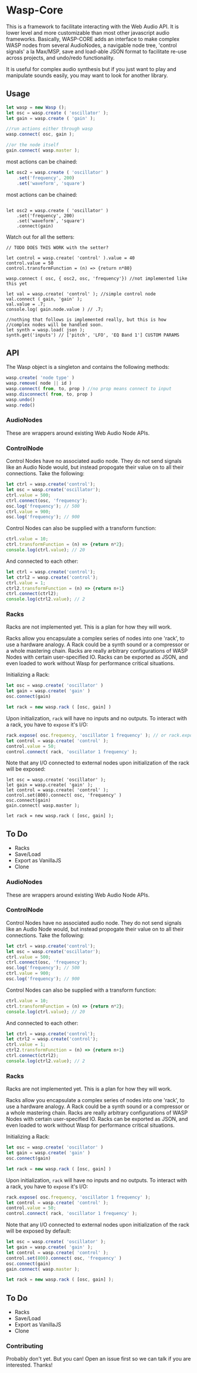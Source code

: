 # Wasp-Core

This is a framework to facilitate interacting with the Web Audio API.
It is lower level and more customizable than most other javascript audio frameworks.
Basically, WASP-CORE adds
an interface to make complex WASP nodes from several AudioNodes,
a navigable node tree,
'control signals' a la Max/MSP,
save and load-able JSON format to facilitate re-use across projects, and undo/redo functionality.

It is useful for complex audio synthesis
but if you just want to play and manipulate sounds easily, you may want to look for another library.

## Usage

```javascript
let wasp = new Wasp ();
let osc = wasp.create ( 'oscillator' );
let gain = wasp.create ( 'gain' );

//run actions either through wasp
wasp.connect( osc, gain );

//or the node itself
gain.connect( wasp.master ); 

```

most actions can be chained:

```javascript
let osc2 = wasp.create ( 'oscillator' )
	.set('frequency', 200)
	.set('waveform', 'square')
```

most actions can be chained:

```

let osc2 = wasp.create ( 'oscillator' )
	.set('frequency', 200)
	.set('waveform', 'square')
	.connect(gain)
```

Watch out for all the setters:
```
// TODO DOES THIS WORK with the setter?

let control = wasp.create( 'control' ).value = 40
control.value = 50
control.transformFunction = (n) => {return n*80}

```

```
wasp.connect ( osc, { osc2, osc, 'frequency'}) //not implemented like this yet

let val = wasp.create( 'control' ); //simple control node
val.connect ( gain, 'gain' );
val.value = .7;
console.log( gain.node.value ) // .7;

//nothing that follows is implemented really, but this is how
//complex nodes will be handled soon.
let synth = wasp.load( json );
synth.get('inputs') // ['pitch', 'LFO', 'EQ Band 1'] CUSTOM PARAMS

```
## API

The Wasp object is a singleton and contains the following methods:
```javascript
wasp.create( 'node type' )
wasp.remove( node || id )
wasp.connect( from, to, prop ) //no prop means connect to input
wasp.disconnect( from, to, prop )
wasp.undo()
wasp.redo()

```

### AudioNodes

These are wrappers around existing Web Audio Node APIs.

### ControlNode

Control Nodes have no associated audio node. They do not send signals
like an Audio Node would, but instead propogate their value on to all their
connections. Take the following:
```javascript
let ctrl = wasp.create('control');
let osc = wasp.create('oscillator');
ctrl.value = 500;
ctrl.connect(osc, 'frequency');
osc.log('frequency'); // 500
ctrl.value = 900;
osc.log('frequency'); // 900

```

Control Nodes can also be supplied with a transform function:
```javascript
ctrl.value = 10;
ctrl.transformFunction = (n) => {return n*2};
console.log(ctrl.value); // 20
```
And connected to each other:
```javascript
let ctrl = wasp.create('control');
let ctrl2 = wasp.create('control');
ctrl.value = 1;
ctrl2.transformFunction = (n) => {return n+1}
ctrl.connect(ctrl2);
console.log(ctrl2.value); // 2
```

### Racks

Racks are not implemented yet. This is a plan for how they will work.

Racks allow you encapsulate a complex series of nodes into one 'rack', to use a hardware analogy.
A Rack could be a synth sound or a compressor or a whole mastering chain.
Racks are really arbitrary configurations of WASP Nodes with certain user-specified IO.
Racks can be exported as JSON, and even loaded to work without Wasp for performance critical situations.

Initializing a Rack:

```javascript
let osc = wasp.create( 'oscillator' )
let gain = wasp.create( 'gain' )
osc.connect(gain)

let rack = new wasp.rack ( [osc, gain] )
```

Upon initialization, `rack` will have no inputs and no outputs. To interact with a rack, you have to
`expose` it's I/O:

```javascript
rack.expose( osc.frequency, 'oscillator 1 frequency' ); // or rack.expose ( osc, 'frequency', 'osc 1 frequency' )
let control = wasp.create( 'control' );
control.value = 50;
control.connect( rack, 'oscillator 1 frequency' );
```

Note that any I/O connected to external nodes upon initialization of the rack will be exposed:
```
let osc = wasp.create( 'oscillator' );
let gain = wasp.create( 'gain' );
let control = wasp.create( 'control' );
control.set(800).connect( osc, 'frequency' )
osc.connect(gain)
gain.connect( wasp.master );

let rack = new wasp.rack ( [osc, gain] );
```

## To Do
* Racks
* Save/Load
* Export as VanillaJS
* Clone

### AudioNodes

These are wrappers around existing Web Audio Node APIs.

### ControlNode

Control Nodes have no associated audio node. They do not send signals
like an Audio Node would, but instead propogate their value on to all their
connections. Take the following:

```javascript
let ctrl = wasp.create('control');
let osc = wasp.create('oscillator');
ctrl.value = 500;
ctrl.connect(osc, 'frequency');
osc.log('frequency'); // 500
ctrl.value = 900;
osc.log('frequency'); // 900

```

Control Nodes can also be supplied with a transform function:
```javascript
ctrl.value = 10;
ctrl.transformFunction = (n) => {return n*2};
console.log(ctrl.value); // 20
```
And connected to each other:
```javascript
let ctrl = wasp.create('control');
let ctrl2 = wasp.create('control');
ctrl.value = 1;
ctrl2.transformFunction = (n) => {return n+1}
ctrl.connect(ctrl2);
console.log(ctrl2.value); // 2
```

### Racks

Racks are not implemented yet. This is a plan for how they will work.

Racks allow you encapsulate a complex series of nodes into one 'rack', to use a hardware analogy.
A Rack could be a synth sound or a compressor or a whole mastering chain.
Racks are really arbitrary configurations of WASP Nodes with certain user-specified IO.
Racks can be exported as JSON, and even loaded to work without Wasp for performance critical situations.

Initializing a Rack:

```javascript
let osc = wasp.create( 'oscillator' )
let gain = wasp.create( 'gain' )
osc.connect(gain)

let rack = new wasp.rack ( [osc, gain] )
```

Upon initialization, `rack` will have no inputs and no outputs. To interact with a rack, you have to
`expose` it's I/O:

```javascript
rack.expose( osc.frequency, 'oscillator 1 frequency' );
let control = wasp.create( 'control' );
control.value = 50;
control.connect( rack, 'oscillator 1 frequency' );
```

Note that any I/O connected to external nodes upon initialization of the rack will be exposed by default:
```javascript
let osc = wasp.create( 'oscillator' );
let gain = wasp.create( 'gain' );
let control = wasp.create( 'control' );
control.set(800).connect( osc, 'frequency' )
osc.connect(gain)
gain.connect( wasp.master );

let rack = new wasp.rack ( [osc, gain] );
```

## To Do
* Racks
* Save/Load
* Export as VanillaJS
* Clone

### Contributing

Probably don't yet. But you can! Open an issue first so we can talk if you are interested. Thanks!

